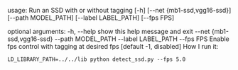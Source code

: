 usage: Run an SSD with or without tagging [-h] [--net {mb1-ssd,vgg16-ssd}]
                                          [--path MODEL_PATH]
                                          [--label LABEL_PATH] [--fps FPS]

optional arguments:
  -h, --help            show this help message and exit
  --net {mb1-ssd,vgg16-ssd}
  --path MODEL_PATH
  --label LABEL_PATH
  --fps FPS             Enable fps control with tagging at desired fps
                        [default -1, disabled]
How I run it:
```
LD_LIBRARY_PATH=../../lib python detect_ssd.py --fps 5.0
```
